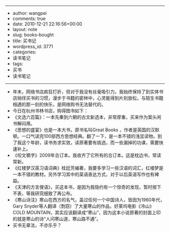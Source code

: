 - --
- author: wangpei
- comments: true
- date: 2010-12-21 22:16:56+00:00
- layout: note
- slug: books-bought
- title: 买书记
- wordpress_id: 3771
- categories:
- 读书笔记
- tags:
- 买书
- 读书笔记
- --
- 年末，网络书店疯狂打折，但对于我没有丝毫吸引力。我始终保持了到实体书店徜徉买书的习惯，漫步于书籍的密林中，心灵能得到片刻放松，与陌生书籍相遇的那一刻的快乐，是网络购书无法替代的。
- 今日在杭州书林书店，购得图书如下：
- 《文选六百篇》：一本先秦到六朝的古文新选本，非常厚重，买来作为案头闲书解闷用。
- 《思想的盛宴》也是一本大书，原书名叫Great Books ，作者是英国的汉默顿。一口气读完100部西方思想经典。翻了一下，是一本不错的浅显读物。到了我这个年龄，读书务求实效，读原著要有挑选，而一些漏掉的功课，需要快速补上。
- 《咬文嚼字》2009年合订本。我收齐了它所有的合订本。这是枕边书，常读常新。
- 《红楼梦汉英习语词典》桂廷芳编著，我要多学习一些汉语的词汇，红楼梦是一本不错的教材。另外学习其中的英语表达方式，对于以后英语写作也有裨益。
- 《天津的方言俚语》，买这本书，是因为我隐约有一个惊奇的发现，暂时按下不表，等我研究细致了再公布。
- 《寒山诗注》寒山在西方的名气，盖过任何一个中国诗人，皆因为1960年代，Gary Snyder等人翻译（剽窃）了大量寒山的作品，好莱坞电影《冷山》COLD MOUNTAIN，其实应该翻译成“寒山”，因为这本小说原著的封面上印的就是寒山的诗“人问寒山道，寒山路不通”。
- 买书无章法，不亦乐乎？
